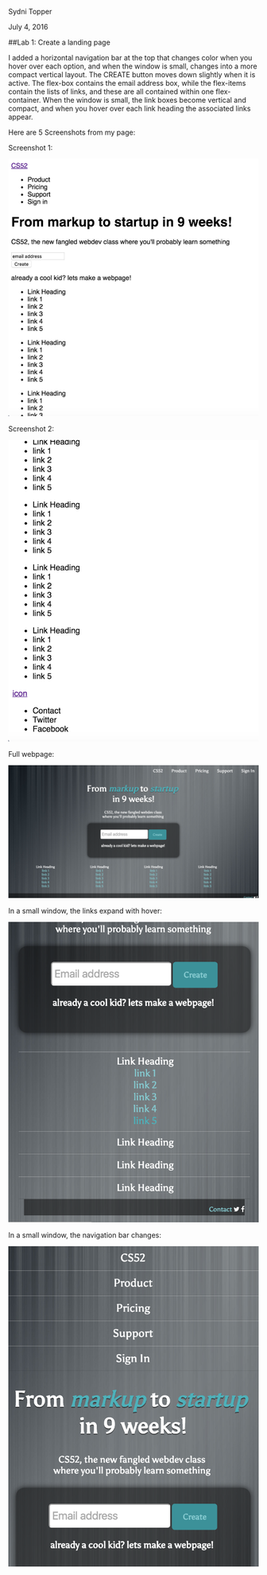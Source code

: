 Sydni Topper

July 4, 2016

##Lab 1: Create a landing page


I added a horizontal navigation bar at the top that changes color when you hover over each option, and when the window is small, changes into a more compact vertical layout. The CREATE button moves down slightly when it is active. The flex-box contains the email address box, while the flex-items contain the lists of links, and these are all contained within one flex-container. When the window is small, the link boxes become vertical and compact, and when you hover over each link heading the associated links appear. 

Here are 5 Screenshots from my page:


Screenshot 1: 

![hi](https://github.com/sydni/landing_page/blob/gh-pages/images/bare_bones1.png?raw=true "Screenshot 2")

Screenshot 2: 

![hi](https://github.com/sydni/landing_page/blob/gh-pages/images/bare_bones2.png?raw=true "Screenshot 2")

Full webpage:

![hi](https://github.com/sydni/landing_page/blob/gh-pages/images/full_website.png?raw=true "Screenshot 3")

In a small window, the links expand with hover: 

![hi](https://github.com/sydni/landing_page/blob/gh-pages/images/links_expand.png?raw=true "Screenshot 4")

In a small window, the navigation bar changes: 

![hi](https://github.com/sydni/landing_page/blob/gh-pages/images/minimized_navigation.png?raw=true "Screenshot 5")